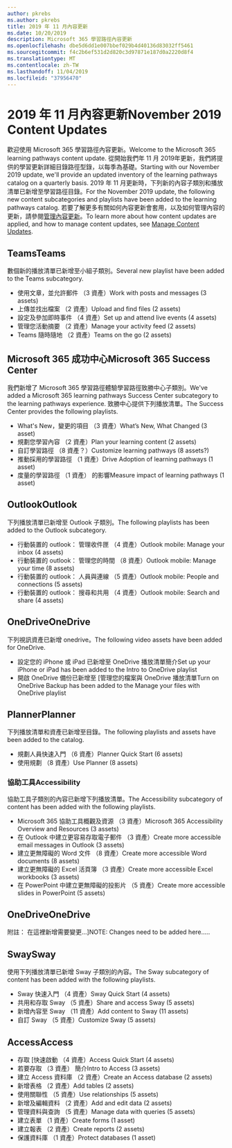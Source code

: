 ```yaml
---
author: pkrebs
ms.author: pkrebs
title: 2019 年 11 月內容更新
ms.date: 10/20/2019
description: Microsoft 365 學習路徑內容更新
ms.openlocfilehash: dbe5d6dd1e007bbef029b4d40136d83032ff5461
ms.sourcegitcommit: f4c2b6ef531d2d820c3d97871e187d0a2220d8f4
ms.translationtype: MT
ms.contentlocale: zh-TW
ms.lasthandoff: 11/04/2019
ms.locfileid: "37956470"
---
```

# <a name="november-2019-content-updates"></a><span data-ttu-id="d0463-103">2019 年 11 月內容更新</span><span class="sxs-lookup"><span data-stu-id="d0463-103">November 2019 Content Updates</span></span>
<span data-ttu-id="d0463-104">歡迎使用 Microsoft 365 學習路徑內容更新。</span><span class="sxs-lookup"><span data-stu-id="d0463-104">Welcome to the Microsoft 365 learning pathways content update.</span></span> <span data-ttu-id="d0463-105">從開始我們年 11 月 2019年更新，我們將提供的學習更新詳細目錄路徑型錄，以每季為基礎。</span><span class="sxs-lookup"><span data-stu-id="d0463-105">Starting with our November 2019 update, we'll provide an updated inventory of the learning pathways catalog on a quarterly basis.</span></span> <span data-ttu-id="d0463-106">2019 年 11 月更新時，下列新的內容子類別和播放清單已新增至學習路徑目錄。</span><span class="sxs-lookup"><span data-stu-id="d0463-106">For the November 2019 update, the following new content subcategories and playlists have been added to the learning pathways catalog.</span></span> <span data-ttu-id="d0463-107">若要了解更多有關如何內容更新會套用，以及如何管理內容的更新，請參閱[管理內容更新](custom_contentupdatesmanage.md)。</span><span class="sxs-lookup"><span data-stu-id="d0463-107">To learn more about how content updates are applied, and how to manage content updates, see [Manage Content Updates](custom_contentupdatesmanage.md).</span></span>    

## <a name="teams"></a><span data-ttu-id="d0463-108">Teams</span><span class="sxs-lookup"><span data-stu-id="d0463-108">Teams</span></span>
<span data-ttu-id="d0463-109">數個新的播放清單已新增至小組子類別。</span><span class="sxs-lookup"><span data-stu-id="d0463-109">Several new playlist have been added to the Teams subcategory.</span></span>
- <span data-ttu-id="d0463-110">使用文章，並允許郵件 （3 資產）</span><span class="sxs-lookup"><span data-stu-id="d0463-110">Work with posts and messages (3 assets)</span></span>
- <span data-ttu-id="d0463-111">上傳並找出檔案 （2 資產）</span><span class="sxs-lookup"><span data-stu-id="d0463-111">Upload and find files (2 assets)</span></span>
- <span data-ttu-id="d0463-112">設定及參加即時事件 （4 資產）</span><span class="sxs-lookup"><span data-stu-id="d0463-112">Set up and attend live events (4 assets)</span></span>
- <span data-ttu-id="d0463-113">管理您活動摘要 （2 資產）</span><span class="sxs-lookup"><span data-stu-id="d0463-113">Manage your activity feed (2 assets)</span></span>
- <span data-ttu-id="d0463-114">Teams 隨時隨地 （2 資產）</span><span class="sxs-lookup"><span data-stu-id="d0463-114">Teams on the go (2 assets)</span></span>

## <a name="microsoft-365-success-center"></a><span data-ttu-id="d0463-115">Microsoft 365 成功中心</span><span class="sxs-lookup"><span data-stu-id="d0463-115">Microsoft 365 Success Center</span></span>
<span data-ttu-id="d0463-116">我們新增了 Microsoft 365 學習路徑體驗學習路徑致勝中心子類別。</span><span class="sxs-lookup"><span data-stu-id="d0463-116">We've added a Microsoft 365 learning pathways Success Center subcategory to the learning pathways experience.</span></span> <span data-ttu-id="d0463-117">致勝中心提供下列播放清單。</span><span class="sxs-lookup"><span data-stu-id="d0463-117">The Success Center provides the following playlists.</span></span>
- <span data-ttu-id="d0463-118">What's New，變更的項目 （3 資產）</span><span class="sxs-lookup"><span data-stu-id="d0463-118">What’s New, What Changed (3 asset)</span></span>
- <span data-ttu-id="d0463-119">規劃您學習內容 （2 資產）</span><span class="sxs-lookup"><span data-stu-id="d0463-119">Plan your learning content (2 assets)</span></span>
- <span data-ttu-id="d0463-120">自訂學習路徑 （8 資產？）</span><span class="sxs-lookup"><span data-stu-id="d0463-120">Customize learning pathways (8 assets?)</span></span>
- <span data-ttu-id="d0463-121">推動採用的學習路徑 （1 資產）</span><span class="sxs-lookup"><span data-stu-id="d0463-121">Drive Adoption of learning pathways (1 asset)</span></span>
- <span data-ttu-id="d0463-122">度量的學習路徑 （1 資產） 的影響</span><span class="sxs-lookup"><span data-stu-id="d0463-122">Measure impact of learning pathways (1 asset)</span></span>

## <a name="outlook"></a><span data-ttu-id="d0463-123">Outlook</span><span class="sxs-lookup"><span data-stu-id="d0463-123">Outlook</span></span>
<span data-ttu-id="d0463-124">下列播放清單已新增至 Outlook 子類別。</span><span class="sxs-lookup"><span data-stu-id="d0463-124">The following playlists has been added to the Outlook subcategory.</span></span> 
- <span data-ttu-id="d0463-125">行動裝置的 outlook： 管理收件匣 （4 資產）</span><span class="sxs-lookup"><span data-stu-id="d0463-125">Outlook mobile: Manage your inbox (4 assets)</span></span>
- <span data-ttu-id="d0463-126">行動裝置的 outlook： 管理您的時間 （8 資產）</span><span class="sxs-lookup"><span data-stu-id="d0463-126">Outlook mobile: Manage your time (8 assets)</span></span>
- <span data-ttu-id="d0463-127">行動裝置的 outlook： 人員與連線 （5 資產）</span><span class="sxs-lookup"><span data-stu-id="d0463-127">Outlook mobile: People and connections (5 assets)</span></span>
- <span data-ttu-id="d0463-128">行動裝置的 outlook： 搜尋和共用 （4 資產）</span><span class="sxs-lookup"><span data-stu-id="d0463-128">Outlook mobile: Search and share (4 assets)</span></span>

## <a name="onedrive"></a><span data-ttu-id="d0463-129">OneDrive</span><span class="sxs-lookup"><span data-stu-id="d0463-129">OneDrive</span></span>
<span data-ttu-id="d0463-130">下列視訊資產已新增 onedrive。</span><span class="sxs-lookup"><span data-stu-id="d0463-130">The following video assets have been added for OneDrive.</span></span> 
- <span data-ttu-id="d0463-131">設定您的 iPhone 或 iPad 已新增至 OneDrive 播放清單簡介</span><span class="sxs-lookup"><span data-stu-id="d0463-131">Set up your iPhone or iPad has been added to the Intro to OneDrive playlist</span></span>
- <span data-ttu-id="d0463-132">開啟 OneDrive 備份已新增至 [管理您的檔案與 OneDrive 播放清單</span><span class="sxs-lookup"><span data-stu-id="d0463-132">Turn on OneDrive Backup has been added to the Manage your files with OneDrive playlist</span></span>

## <a name="planner"></a><span data-ttu-id="d0463-133">Planner</span><span class="sxs-lookup"><span data-stu-id="d0463-133">Planner</span></span>
<span data-ttu-id="d0463-134">下列播放清單和資產已新增至目錄。</span><span class="sxs-lookup"><span data-stu-id="d0463-134">The following playlists and assets have been added to the catalog.</span></span>  
- <span data-ttu-id="d0463-135">規劃人員快速入門 （6 資產）</span><span class="sxs-lookup"><span data-stu-id="d0463-135">Planner Quick Start (6 assets)</span></span>
- <span data-ttu-id="d0463-136">使用規劃 （8 資產）</span><span class="sxs-lookup"><span data-stu-id="d0463-136">Use Planner (8 assets)</span></span>

### <a name="accessibility"></a><span data-ttu-id="d0463-137">協助工具</span><span class="sxs-lookup"><span data-stu-id="d0463-137">Accessibility</span></span>
<span data-ttu-id="d0463-138">協助工具子類別的內容已新增下列播放清單。</span><span class="sxs-lookup"><span data-stu-id="d0463-138">The Accessibility subcategory of content has been added with the following playlists.</span></span> 
- <span data-ttu-id="d0463-139">Microsoft 365 協助工具概觀及資源 （3 資產）</span><span class="sxs-lookup"><span data-stu-id="d0463-139">Microsoft 365 Accessibility Overview and Resources (3 assets)</span></span>
- <span data-ttu-id="d0463-140">在 Outlook 中建立更容易存取電子郵件 （3 資產）</span><span class="sxs-lookup"><span data-stu-id="d0463-140">Create more accessible email messages in Outlook (3 assets)</span></span>
- <span data-ttu-id="d0463-141">建立更無障礙的 Word 文件 （8 資產）</span><span class="sxs-lookup"><span data-stu-id="d0463-141">Create more accessible Word documents (8 assets)</span></span>
- <span data-ttu-id="d0463-142">建立更無障礙的 Excel 活頁簿 （3 資產）</span><span class="sxs-lookup"><span data-stu-id="d0463-142">Create more accessible Excel workbooks (3 assets)</span></span>
- <span data-ttu-id="d0463-143">在 PowerPoint 中建立更無障礙的投影片 （5 資產）</span><span class="sxs-lookup"><span data-stu-id="d0463-143">Create more accessible slides in PowerPoint (5 assets)</span></span>

## <a name="onedrive"></a><span data-ttu-id="d0463-144">OneDrive</span><span class="sxs-lookup"><span data-stu-id="d0463-144">OneDrive</span></span>
<span data-ttu-id="d0463-145">附註： 在這裡新增需要變更...]</span><span class="sxs-lookup"><span data-stu-id="d0463-145">NOTE: Changes need to be added here.....</span></span>

## <a name="sway"></a><span data-ttu-id="d0463-146">Sway</span><span class="sxs-lookup"><span data-stu-id="d0463-146">Sway</span></span>
<span data-ttu-id="d0463-147">使用下列播放清單已新增 Sway 子類別的內容。</span><span class="sxs-lookup"><span data-stu-id="d0463-147">The Sway subcategory of content has been added with the following playlists.</span></span> 
- <span data-ttu-id="d0463-148">Sway 快速入門 （4 資產）</span><span class="sxs-lookup"><span data-stu-id="d0463-148">Sway Quick Start (4 assets)</span></span>
- <span data-ttu-id="d0463-149">共用和存取 Sway （5 資產）</span><span class="sxs-lookup"><span data-stu-id="d0463-149">Share and access Sway (5 assets)</span></span>
- <span data-ttu-id="d0463-150">新增內容至 Sway （11 資產）</span><span class="sxs-lookup"><span data-stu-id="d0463-150">Add content to Sway (11 assets)</span></span>
- <span data-ttu-id="d0463-151">自訂 Sway （5 資產）</span><span class="sxs-lookup"><span data-stu-id="d0463-151">Customize Sway (5 assets)</span></span>

## <a name="access"></a><span data-ttu-id="d0463-152">Access</span><span class="sxs-lookup"><span data-stu-id="d0463-152">Access</span></span>
- <span data-ttu-id="d0463-153">存取 [快速啟動 （4 資產）</span><span class="sxs-lookup"><span data-stu-id="d0463-153">Access Quick Start (4 assets)</span></span>
- <span data-ttu-id="d0463-154">若要存取 （3 資產） 簡介</span><span class="sxs-lookup"><span data-stu-id="d0463-154">Intro to Access (3 assets)</span></span>
- <span data-ttu-id="d0463-155">建立 Access 資料庫 （2 資產）</span><span class="sxs-lookup"><span data-stu-id="d0463-155">Create an Access database (2 assets)</span></span>
- <span data-ttu-id="d0463-156">新增表格 （2 資產）</span><span class="sxs-lookup"><span data-stu-id="d0463-156">Add tables (2 assets)</span></span>
- <span data-ttu-id="d0463-157">使用關聯性 （5 資產）</span><span class="sxs-lookup"><span data-stu-id="d0463-157">Use relationships (5 assets)</span></span>
- <span data-ttu-id="d0463-158">新增及編輯資料 （2 資產）</span><span class="sxs-lookup"><span data-stu-id="d0463-158">Add and edit data (2 assets)</span></span>
- <span data-ttu-id="d0463-159">管理資料與查詢 （5 資產）</span><span class="sxs-lookup"><span data-stu-id="d0463-159">Manage data with queries (5 assets)</span></span>
- <span data-ttu-id="d0463-160">建立表單 （1 資產）</span><span class="sxs-lookup"><span data-stu-id="d0463-160">Create forms (1 asset)</span></span>
- <span data-ttu-id="d0463-161">建立報表 （2 資產）</span><span class="sxs-lookup"><span data-stu-id="d0463-161">Create reports (2 assets)</span></span>
- <span data-ttu-id="d0463-162">保護資料庫 （1 資產）</span><span class="sxs-lookup"><span data-stu-id="d0463-162">Protect databases (1 asset)</span></span>

